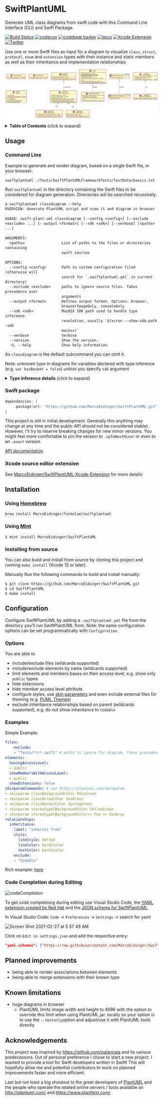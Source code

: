 # SwiftPlantUML

Generate UML class diagrams from swift code with this Command Line Interface (CLI) and Swift Package.

[![Build Status](https://github.com/MarcoEidinger/SwiftPlantUML/workflows/Swift/badge.svg)](https://github.com/MarcoEidinger/SwiftPlantUML/workflows/Swift)
[![codecov](https://codecov.io/gh/MarcoEidinger/SwiftPlantUML/branch/main/graph/badge.svg)](https://codecov.io/gh/MarcoEidinger/SwiftPlantUML)
[![codebeat badge](https://codebeat.co/badges/ef555787-2240-40be-9433-f3fa141d43a9)](https://codebeat.co/projects/github-com-marcoeidinger-swiftplantuml-main)
[![docs](https://marcoeidinger.github.io/SwiftPlantUML/badge.svg)](https://marcoeidinger.github.io/SwiftPlantUML/)
[![Xcode Extension](https://img.shields.io/badge/Xcode%20extension-available-brightgreen)](https://github.com/MarcoEidinger/SwiftPlantUML-Xcode-Extension)
[![Twitter](https://img.shields.io/badge/twitter-@MarcoEidinger-blue.svg)](http://twitter.com/MarcoEidinger)

Use one or more Swift files as input for a diagram to visualize `class`, `struct`, `protocol`, `enum` and `extension` types
with their instance and static members as well as their inheritance and implementation relationships

![Example Diagram](https://github.com/MarcoEidinger/SwiftPlantUML/raw/main/.assets/exampleDiagram.png)

<details>
  <summary><strong>Table of Contents</strong> (click to expand)</summary>

<!-- toc -->

- [SwiftPlantUML](#swiftplantuml)
	- [Usage](#usage)
		- [Command Line](#command-line)
		- [Swift package](#swift-package)
		- [Xcode source editor extension](#xcode-source-editor-extension)
	- [Installation](#installation)
		- [Using Homebrew](#using-homebrew)
		- [Using Mint](#using-mint)
		- [Installing from source](#installing-from-source)
	- [Configuration](#configuration)
		- [Options](#options)
		- [Examples](#examples)
		- [Code Completion during Editing](#code-completion-during-editing)
	- [Planned improvements](#planned-improvements)
	- [Known limitations](#known-limitations)
	- [Acknowledgements](#acknowledgements)

<!-- tocstop -->

</details>

## Usage

### Command Line

Example to generate and render diagram, based on a single Swift file, in your browser:

```
swiftplantuml ./Tests/SwiftPlantUMLFrameworkTests/TestData/basics.txt
```

Run `swiftplantuml` in the directory containing the Swift files to be considered for diagram generation. Directories
will be searched recursively.

```
$ swiftplantuml classdiagram --help
OVERVIEW: Generate PlantUML script and view it and diagram in browser

USAGE: swift-plant-uml classdiagram [--config <config>] [--exclude <exclude> ...] [--output <format>] [--sdk <sdk>] [--verbose] [<paths> ...]

ARGUMENTS:
  <paths>                 List of paths to the files or directories containing
                          swift sources

OPTIONS:
  --config <config>       Path to custom configuration filed (otherwise will
                          search for `.swiftplantuml.yml` in current directory)
  --exclude <exclude>     paths to ignore source files. Takes precedence over
                          arguments
  --output <format>       Defines output format. Options: browser,
                          browserImageOnly, consoleOnly
  --sdk <sdk>             MacOSX SDK path used to handle type inference
                          resolution, usually `$(xcrun --show-sdk-path -sdk
                          macosx)`
  --verbose               Verbose
  --version               Show the version.
  -h, --help              Show help information.
```

As `classdiagram` is the default subcommand you can omit it.

Note: unknown type in diagrams for variables declared with type inference (e.g. `var hasBasket = false`) *unless* you specify `sdk` argument

<details>
  <summary><strong>Type inference details</strong> (click to expand)</summary>

In the following example the property `hasBasket` is of type `Bool` but the type is inferred and not explicitly declared.

```swift
class Bicycle: Vehicle {
    var hasBasket = false
}
```

SwiftPlantUML requires the macosx SDK in order to properly recognize the inferred type. If you have Xcode installed (which includes the macosx SDK) then use `--sdk $(xcrun --show-sdk-path -sdk macosx)`.

|                    | No inferred type (*default*) | inferred type |
|--------------------|-------------------|-----------------------|
| Generated PlantUML |  `~hasBasket`                 |  `~hasBasket : Bool` 
| Command            | `swiftplantuml classdiagram Tests/SwiftPlantUMLFrameworkTests/TestData/demo.txt`                  | `swiftplantuml classdiagram Tests/SwiftPlantUMLFrameworkTests/TestData/demo.txt --sdk $(xcrun --show-sdk-path -sdk macosx)`                      |                     |

</details>

### Swift package

```swift
dependencies: [
    .package(url: "https://github.com/MarcoEidinger/SwiftPlantUML.git", .upToNextMajor(from: "0.3.0"))
]
```

This project is still in initial development. Generally this anything may change at any time and the public API should not be considered stable). However, I'll try to reserve breaking changes for new minor versions. You might feel more comfortable to pin the version to `.upToNextMinor` or even to an `.exact` version.

[API documentation](https://marcoeidinger.github.io/SwiftPlantUML/)

### Xcode source editor extension

See [MarcoEidinger/SwiftPlantUML-Xcode-Extension](https://github.com/MarcoEidinger/SwiftPlantUML-Xcode-Extension) for more details

## Installation

### Using [Homebrew](https://brew.sh/)

```
brew install MarcoEidinger/formulae/swiftplantuml
```
### Using [Mint](https://github.com/yonaskolb/mint)

```
$ mint install MarcoEidinger/SwiftPlantUML
```

### Installing from source

You can also build and install from source by cloning this project and running
`make install` (Xcode 12 or later).

Manually
Run the following commands to build and install manually:

```
$ git clone https://github.com/MarcoEidinger/SwiftPlantUML.git
$ cd SwiftPlantUML
$ make install
```

## Configuration
Configure SwiftPlantUML by adding a `.swiftplantuml.yml` file from the directory you'll run SwiftPlantUML from. Note: the same configuration options can be set programmatically with `Configuration`.

### Options

You are able to
- include/exclude files (wildcards supported)
- include/exclude elements by name (wildcards supported)
- limit elements and members bases on their access level, e.g. show only `public` types
- hide extensions
- hide member access level attribute
- configure styles, use [skin parameters](https://plantuml.com/skinparam) and even include external files for theming (e.g. [PUML Themes](https://bschwarz.github.io/puml-themes/))
- exclude inheritance relationships based on parent (wildcards supported), e.g. do not show inheritance to `Codable`

### Examples

Simple Example:

```yml
files:
    exclude:
    - "Tests/**/*.swift" # paths to ignore for diagram. Takes precedence over `included`.
elements:
  havingAccessLevel:
  - public
  showMembersWithAccessLevel:
  - public
  showExtensions: false
skinparamCommands: # see https://plantuml.com/skinparam
- skinparam classBackgroundColor PaleGreen
- skinparam classArrowColor SeaGreen
- skinparam classBorderColor SpringGreen
- skinparam stereotypeCBackgroundColor YellowGreen
- skinparam stereotypeCBackgroundColor<< Foo >> DimGray
relationships:
  inheritance:
    label: "inherits from"
    style:
      lineStyle: dotted
      lineColor: DarkViolet
      textColor: DarkViolet
    exclude:
    - "Codable"
```

Rich example: [here](./Configuration/Examples/Rich/.swiftplantuml.yml)

### Code Completion during Editing

![codeCompletion](https://user-images.githubusercontent.com/4176826/109524456-66358080-7a65-11eb-8cb8-02452c1b3732.gif)

To get code completiong during editing use Visual Studio Code, the [YAML extension created by Red Hat](https://marketplace.visualstudio.com/items?itemName=redhat.vscode-yaml) and the [JSON schema for SwiftPlantUML](./Configuration/Schema/json-schema-swiftplantuml.json).

In Visual Studio Code:  `Code` -> `Preferences` -> `Settings` -> search for yaml

<img width="503" alt="Screen Shot 2021-02-27 at 5 57 49 AM" src="https://user-images.githubusercontent.com/4176826/109389381-1b7b0380-78c1-11eb-9ba2-0b553aa4dd14.png">

Click on `Edit in settings.json` and add the respective entry:

```json
"yaml.schemas": {"https://raw.githubusercontent.com/MarcoEidinger/SwiftPlantUML/main/Configuration/Schema/json-schema-swiftplantuml.json": "/.swiftplantuml.yml" }
```

## Planned improvements
- being able to render associations between elements
- being able to merge extensions with their known type

## Known limitations
- huge diagrams in browser
  - PlantUML limits image width and height to 4096 with the option to override this limit when using PlantUML.jar. locally so your option is to use the `--textonly`option and adjust/use it with PlantUML tools directly

## Acknowledgements

This project was inspired by https://github.com/palaniraja and its various predecessors. Out of personal preference I chose to start a new project. I wanted to provide a tool for Swift developers written in Swift! This will hopefully allow me and potential contributors to work on planned improvements faster and more efficient. 

Last but not least a big shoutout to the great developers of [PlantUML](https://github.com/plantuml/plantuml) and the people who operate the related online servers / tools available on http://plantuml.com/ and https://www.planttext.com/ 


